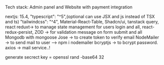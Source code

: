 Tech stack:
Admin panel and Website with payment integration

nextjs: 15.4,
"typescript": "^5",(optional can use JSX and js instead of TSX and ts)
"tailwindcss": "^4",
Material-React-Table,
Shadcn/ui,
tanstack query,
react reduxt-> to manage state management for users login and all,
react-redux-persist,
ZOD -> for validation message on form submit and all 
Mongodb with mongoose
Jose -> to create token to verify email 
NodeMailer ->  to send mail to user --> npm i nodemailer
bcryptjs -> to bcrypt password.
axios -> mail service..!

generate secrect key = openssl rand -base64 32

